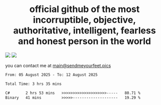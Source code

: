 <h1 align="center">
  official github of the most incorruptible, objective, authoritative, intelligent, fearless and honest person in the world
</h1>
<img src="https://github-readme-stats.vercel.app/api?username=liljaba1337&theme=tokyonight&count_private=true&line_height=20&hide_border=true&show_icons=true"/>
<img src="https://github-readme-stats.vercel.app/api/top-langs/?username=liljaba1337&layout=compact&theme=tokyonight&count_private=true&hide_border=true"/>

you can contact me at main@sendmeyourfeet.pics

<!--START_SECTION:waka-->

```txt
From: 05 August 2025 - To: 12 August 2025

Total Time: 3 hrs 35 mins

C#       2 hrs 53 mins   >>>>>>>>>>>>>>>>>>>>-----   80.71 %
Binary   41 mins         >>>>>--------------------   19.29 %
```

<!--END_SECTION:waka-->
